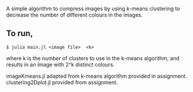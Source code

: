 
A simple algorithm to compress images by using k-means clustering to decrease the number of different colours in the images.


## To run,
    $ julia main.jl <image file>  <k>

where k is the number of clusters to use in the k-means algorithm, and results in an image with 2^k distinct colours.





imageKmeans.jl adapted from k-means algorithm provided in assignment.
clustering2Dplot.jl provided from assignment.

